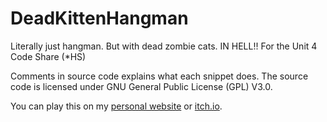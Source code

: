 # DeadKittenHangman
Literally just hangman. But with dead zombie cats. IN HELL!! For the Unit 4 Code Share (\*HS)

Comments in source code explains what each snippet does. The source code is licensed under GNU General Public License (GPL) V3.0.

You can play this on my [personal website](http://otter.men/projects/dkh) or [itch.io](https://tewm.itch.io/dkhN).
